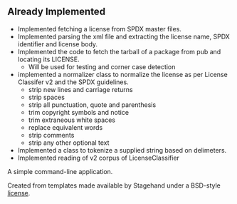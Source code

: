 
## Already Implemented

* Implemented fetching a license from SPDX master files.
* Implemented parsing the xml file and extracting the license name, SPDX identifier and license body.
* Implemented the code to fetch the tarball of a package from pub and locating its LICENSE.
	* Will be used for testing and corner case detection
* implemented a normalizer class to normalize the license as per License Classifer v2 and the SPDX guidelines. 
  * strip new lines and carriage returns
  * strip spaces
  * strip all punctuation, quote and parenthesis
  * trim copyright symbols and notice
  * trim extraneous white spaces
  * replace equivalent words
  * strip comments
  * strip any other optional text
* Implemented a class to tokenize a supplied string based on delimeters.
* Implemented reading of v2 corpus of LicenseClassifier


A simple command-line application.

Created from templates made available by Stagehand under a BSD-style
[license](https://github.com/dart-lang/stagehand/blob/master/LICENSE).

